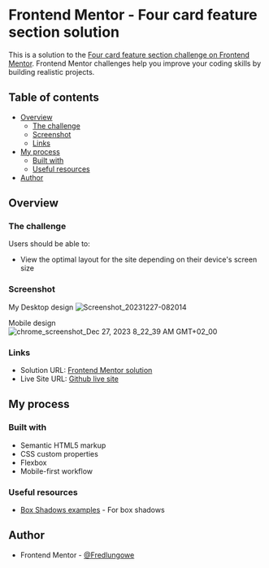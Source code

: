 # Frontend Mentor - Four card feature section solution

This is a solution to the [Four card feature section challenge on Frontend Mentor](https://www.frontendmentor.io/challenges/four-card-feature-section-weK1eFYK). Frontend Mentor challenges help you improve your coding skills by building realistic projects. 

## Table of contents

- [Overview](#overview)
  - [The challenge](#the-challenge)
  - [Screenshot](#screenshot)
  - [Links](#links)
- [My process](#my-process)
  - [Built with](#built-with)
  - [Useful resources](#useful-resources)
- [Author](#author)


## Overview

### The challenge

Users should be able to:

- View the optimal layout for the site depending on their device's screen size

### Screenshot

My Desktop design
![Screenshot_20231227-082014](https://github.com/Fredlungowe/Four-card-feature-section/assets/140521252/7bef2824-e943-40fa-8720-cf1958ebcc4e)

Mobile design
![chrome_screenshot_Dec 27, 2023 8_22_39 AM GMT+02_00](https://github.com/Fredlungowe/Four-card-feature-section/assets/140521252/5fe88f64-9749-4c73-8e6a-3301b3a729eb)

### Links

- Solution URL: [Frontend Mentor solution](https://www.frontendmentor.io/solutions/four-card-feature-section-HKHsmU7kIi)
- Live Site URL: [Github live site](https://fredlungowe.github.io/Four-card-feature-section/)

## My process

### Built with

- Semantic HTML5 markup
- CSS custom properties
- Flexbox
- Mobile-first workflow

### Useful resources
- [Box Shadows examples](https://getcssscan.com/css-box-shadow-examples) - For box shadows

## Author

- Frontend Mentor - [@Fredlungowe](https://www.frontendmentor.io/profile/Fredlungowe)
